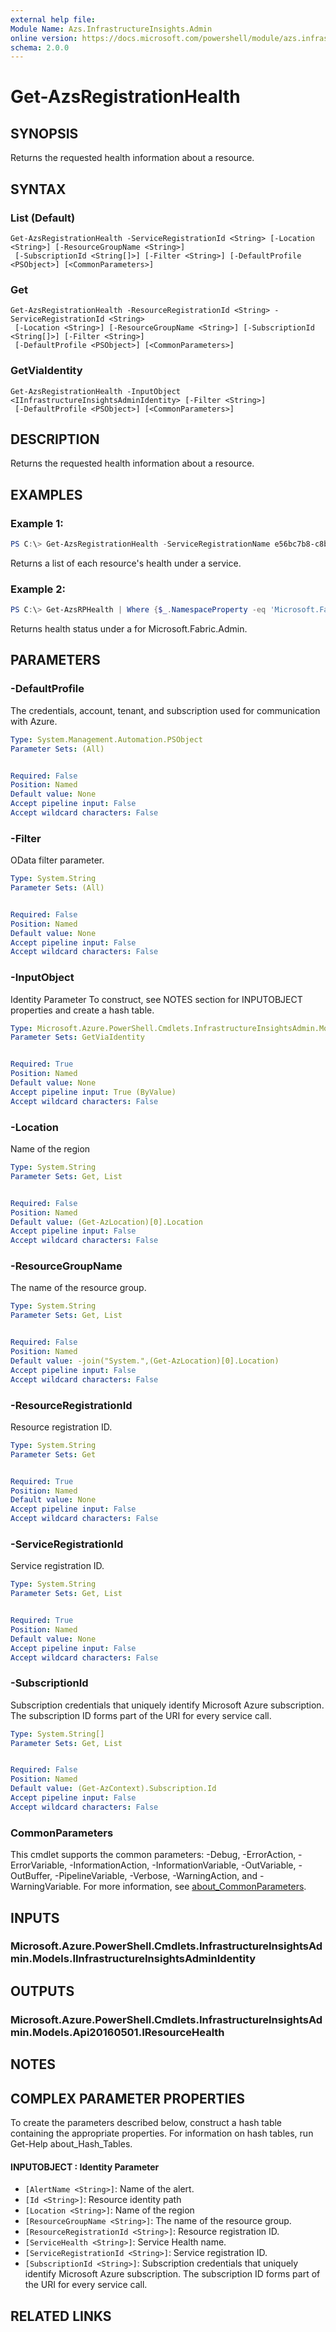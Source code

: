 ```yaml
---
external help file:
Module Name: Azs.InfrastructureInsights.Admin
online version: https://docs.microsoft.com/powershell/module/azs.infrastructureinsights.admin/get-azsregistrationhealth
schema: 2.0.0
---
```


# Get-AzsRegistrationHealth

## SYNOPSIS
Returns the requested health information about a resource.

## SYNTAX

### List (Default)
```
Get-AzsRegistrationHealth -ServiceRegistrationId <String> [-Location <String>] [-ResourceGroupName <String>]
 [-SubscriptionId <String[]>] [-Filter <String>] [-DefaultProfile <PSObject>] [<CommonParameters>]
```

### Get
```
Get-AzsRegistrationHealth -ResourceRegistrationId <String> -ServiceRegistrationId <String>
 [-Location <String>] [-ResourceGroupName <String>] [-SubscriptionId <String[]>] [-Filter <String>]
 [-DefaultProfile <PSObject>] [<CommonParameters>]
```

### GetViaIdentity
```
Get-AzsRegistrationHealth -InputObject <IInfrastructureInsightsAdminIdentity> [-Filter <String>]
 [-DefaultProfile <PSObject>] [<CommonParameters>]
```

## DESCRIPTION
Returns the requested health information about a resource.

## EXAMPLES

### Example 1:
```powershell
PS C:\> Get-AzsRegistrationHealth -ServiceRegistrationName e56bc7b8-c8b5-4e25-b00c-4f951effb22c
```

Returns a list of each resource's health under a service.

### Example 2:
```powershell
PS C:\> Get-AzsRPHealth | Where {$_.NamespaceProperty -eq 'Microsoft.Fabric.Admin'} | % { Get-AzsRegistrationHealth -ServiceRegistrationName $_.RegistrationId } | select ResourceName, HealthState
```

Returns health status under a for Microsoft.Fabric.Admin.

## PARAMETERS

### -DefaultProfile
The credentials, account, tenant, and subscription used for communication with Azure.

```yaml
Type: System.Management.Automation.PSObject
Parameter Sets: (All)


Required: False
Position: Named
Default value: None
Accept pipeline input: False
Accept wildcard characters: False

```

### -Filter
OData filter parameter.

```yaml
Type: System.String
Parameter Sets: (All)


Required: False
Position: Named
Default value: None
Accept pipeline input: False
Accept wildcard characters: False

```

### -InputObject
Identity Parameter
To construct, see NOTES section for INPUTOBJECT properties and create a hash table.

```yaml
Type: Microsoft.Azure.PowerShell.Cmdlets.InfrastructureInsightsAdmin.Models.IInfrastructureInsightsAdminIdentity
Parameter Sets: GetViaIdentity


Required: True
Position: Named
Default value: None
Accept pipeline input: True (ByValue)
Accept wildcard characters: False

```

### -Location
Name of the region

```yaml
Type: System.String
Parameter Sets: Get, List


Required: False
Position: Named
Default value: (Get-AzLocation)[0].Location
Accept pipeline input: False
Accept wildcard characters: False

```

### -ResourceGroupName
The name of the resource group.

```yaml
Type: System.String
Parameter Sets: Get, List


Required: False
Position: Named
Default value: -join("System.",(Get-AzLocation)[0].Location)
Accept pipeline input: False
Accept wildcard characters: False

```

### -ResourceRegistrationId
Resource registration ID.

```yaml
Type: System.String
Parameter Sets: Get


Required: True
Position: Named
Default value: None
Accept pipeline input: False
Accept wildcard characters: False

```

### -ServiceRegistrationId
Service registration ID.

```yaml
Type: System.String
Parameter Sets: Get, List


Required: True
Position: Named
Default value: None
Accept pipeline input: False
Accept wildcard characters: False

```

### -SubscriptionId
Subscription credentials that uniquely identify Microsoft Azure subscription.
The subscription ID forms part of the URI for every service call.

```yaml
Type: System.String[]
Parameter Sets: Get, List


Required: False
Position: Named
Default value: (Get-AzContext).Subscription.Id
Accept pipeline input: False
Accept wildcard characters: False

```

### CommonParameters
This cmdlet supports the common parameters: -Debug, -ErrorAction, -ErrorVariable, -InformationAction, -InformationVariable, -OutVariable, -OutBuffer, -PipelineVariable, -Verbose, -WarningAction, and -WarningVariable. For more information, see [about_CommonParameters](http://go.microsoft.com/fwlink/?LinkID=113216).

## INPUTS

### Microsoft.Azure.PowerShell.Cmdlets.InfrastructureInsightsAdmin.Models.IInfrastructureInsightsAdminIdentity

## OUTPUTS

### Microsoft.Azure.PowerShell.Cmdlets.InfrastructureInsightsAdmin.Models.Api20160501.IResourceHealth



## NOTES

## COMPLEX PARAMETER PROPERTIES
To create the parameters described below, construct a hash table containing the appropriate properties. For information on hash tables, run Get-Help about_Hash_Tables.

#### INPUTOBJECT <IInfrastructureInsightsAdminIdentity>: Identity Parameter
  - `[AlertName <String>]`: Name of the alert.
  - `[Id <String>]`: Resource identity path
  - `[Location <String>]`: Name of the region
  - `[ResourceGroupName <String>]`: The name of the resource group.
  - `[ResourceRegistrationId <String>]`: Resource registration ID.
  - `[ServiceHealth <String>]`: Service Health name.
  - `[ServiceRegistrationId <String>]`: Service registration ID.
  - `[SubscriptionId <String>]`: Subscription credentials that uniquely identify Microsoft Azure subscription. The subscription ID forms part of the URI for every service call.

## RELATED LINKS

